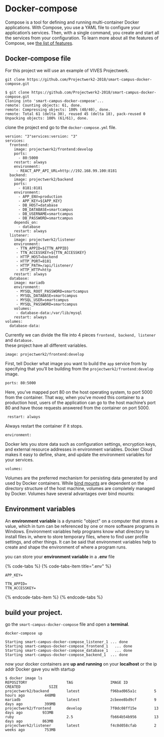 # Docker-compose

Compose is a tool for defining and running multi-container Docker applications. With Compose, you use a YAML file to configure your application’s services. Then, with a single command, you create and start all the services from your configuration. To learn more about all the features of Compose, see [the list of features](https://docs.docker.com/compose/overview/#features).

## Docker-compose file

For this project we will use an example of VIVES Projectwerk.

```text
git clone https://github.com/Projectwerk2-2018/smart-campus-docker-compose.git
```

```text
$ git clone https://github.com/Projectwerk2-2018/smart-campus-docker-compose.git
Cloning into 'smart-campus-docker-compose'...
remote: Counting objects: 61, done.
remote: Compressing objects: 100% (40/40), done.
remote: Total 61 (delta 30), reused 45 (delta 18), pack-reused 0
Unpacking objects: 100% (61/61), done.
```

clone the project end go to the `docker-compose.yml` file.

```text
version: "3"services:version: "3"
services:
  frontend:
    image: projectwerk2/frontend:develop
    ports:
      - 80:5000
    restart: always
    environment:
     - REACT_APP_API_URL=http://192.168.99.100:8181
  backend:
    image: projectwerk2/backend
    ports:
      - 8181:8181
    environment:
      - APP_ENV=production
      - APP_KEY=${APP_KEY}
      - DB_HOST=database
      - DB_DATABASE=smartcampus
      - DB_USERNAME=smartcampus
      - DB_PASSWORD=smartcampus
    depends_on: 
      - database
    restart: always
  listener:
    image: projectwerk2/listener
    environment:
     - TTN_APPID=${TTN_APPID}
     - TTN_ACCESSKEY=${TTN_ACCESSKEY}
     - HTTP_HOST=backend
     - HTTP_PORT=8181
     - HTTP_PATH=/api/listener/
     - HTTP_HTTP=http
    restart: always
  database:
    image: mariadb
    environment:
     - MYSQL_ROOT_PASSWORD=smartcampus
     - MYSQL_DATABASE=smartcampus
     - MYSQL_USER=smartcampus
     - MYSQL_PASSWORD=smartcampus
    volumes:
     - database-data:/var/lib/mysql
    restart: always
volumes:
  database-data:
```

Currently we can divide the file into 4 pieces `frontend, backend, listener` and `database.`   
these project have all different variables.

```text
image: projectwerk2/frontend:develop
```

First, tell Docker what image you want to build the `app` service from by specifying that you’ll be building from the `projectwerk2/frontend:develop` image.   


```text
ports: 80:5000
```

Here, you’ve mapped port 80 on the host operating system, to port 5000 from the container. That way, when you’ve moved this container to a production host, users of the application can go to the host machine’s port 80 and have those requests answered from the container on port 5000.

```text
 restart: always
```

Always restart the container if it stops.

```text
environment:
```

Docker lets you store data such as configuration settings, encryption keys, and external resource addresses in environment variables. Docker Cloud makes it easy to define, share, and update the environment variables for your services.

```text
volumes:
```

Volumes are the preferred mechanism for persisting data generated by and used by Docker containers. While [bind mounts](https://docs.docker.com/storage/bind-mounts/) are dependent on the directory structure of the host machine, volumes are completely managed by Docker. Volumes have several advantages over bind mounts:

## Environment variables

An **environment variable** is a dynamic "object" on a computer that stores a value, which in turn can be referenced by one or more software programs in Windows. Environment variables help programs know what directory to install files in, where to store temporary files, where to find user profile settings, and other things. It can be said that environment variables help to create and shape the environment of where a program runs.

you can store your **environment variable** in a **.env** file

{% code-tabs %}
{% code-tabs-item title=".env" %}
```text
APP_KEY=

TTN_APPID=
TTN_ACCESSKEY=

```
{% endcode-tabs-item %}
{% endcode-tabs %}

## build your project. 

go the `smart-campus-docker-compose` file and open a **terminal**. 

```text
docker-compose up
```

```text
Starting smart-campus-docker-compose_listener_1 ... done
Starting smart-campus-docker-compose_frontend_1   ... done
Starting smart-campus-docker-compose_database_1   ... done
Starting smart-campus-docker-compose_backend_1  ... done
```

now your docker containers are **up and running** on your **localhost** or the ip addr Docker gave you with startup

```text
$ docker image ls
REPOSITORY                  TAG                 IMAGE ID            CREATED             SIZE
projectwerk2/backend        latest              f96bad065a1c        5 hours ago         448MB
mariadb                     latest              2cbeee8bd9cf        9 days ago          399MB
projectwerk2/frontend       develop             7f0dc08ff15e        13 days ago         933MB
ruby                        2.5                 fb664b54b956        13 days ago         863MB
projectwerk2/listener       latest              f4c0d058cfab        2 weeks ago         753MB

```




